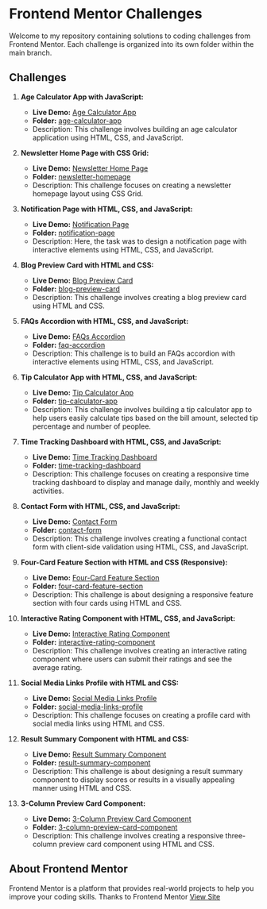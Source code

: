# Frontend Mentor Challenges

Welcome to my repository containing solutions to coding challenges from Frontend Mentor. Each challenge is organized into its own folder within the main branch.

## Challenges

1. **Age Calculator App with JavaScript:**
   - **Live Demo:** [Age Calculator App](https://age-calculator-js-html-css.netlify.app)
   - **Folder:** [age-calculator-app](/age-calculator-app-challenge)
   - Description: This challenge involves building an age calculator application using HTML, CSS, and JavaScript.

2. **Newsletter Home Page with CSS Grid:**
   - **Live Demo:** [Newsletter Home Page](https://newshomepage-css-grid.netlify.app)
   - **Folder:** [newsletter-homepage](/news-homepage-css-grid)
   - Description: This challenge focuses on creating a newsletter homepage layout using CSS Grid.

3. **Notification Page with HTML, CSS, and JavaScript:**
   - **Live Demo:** [Notification Page](https://notification-page-js.netlify.app)
   - **Folder:** [notification-page](/notification-page-challenge)
   - Description: Here, the task was to design a notification page with interactive elements using HTML, CSS, and JavaScript.

4. **Blog Preview Card with HTML and CSS:**
   - **Live Demo:** [Blog Preview Card](https://blog-preview-card-html-and-css.netlify.app)
   - **Folder:** [blog-preview-card](/blog-preview-card)
   - Description: This challenge involves creating a blog preview card using HTML and CSS.

5. **FAQs Accordion with HTML, CSS, and JavaScript:**
   - **Live Demo:** [FAQs Accordion](https://faq-accordion-html-css-js.netlify.app)
   - **Folder:** [faq-accordion](/faq-accordion)
   - Description: This challenge is to build an FAQs accordion with interactive elements using HTML, CSS, and JavaScript.

6. **Tip Calculator App with HTML, CSS, and JavaScript:**
   - **Live Demo:** [Tip Calculator App](https://tip-calculator-app-html-css-js.netlify.app)
   - **Folder:** [tip-calculator-app](/tip-calculator-app)
   - Description: This challenge involves building a tip calculator app to help users easily calculate tips based on the bill amount, selected tip percentage and number of peoplee.

7. **Time Tracking Dashboard with HTML, CSS, and JavaScript:**
   - **Live Demo:** [Time Tracking Dashboard](https://time-tracking-dashboard-html-css-js.netlify.app)
   - **Folder:** [time-tracking-dashboard](/time-tracking-dashboard)
   - Description: This challenge focuses on creating a responsive time tracking dashboard to display and manage daily, monthly and weekly activities.

8. **Contact Form with HTML, CSS, and JavaScript:**
   - **Live Demo:** [Contact Form](https://contact-form-html-css-js.netlify.app)
   - **Folder:** [contact-form](/contact-form)
   - Description: This challenge involves creating a functional contact form with client-side validation using HTML, CSS, and JavaScript.

9. **Four-Card Feature Section with HTML and CSS (Responsive):**
   - **Live Demo:** [Four-Card Feature Section](https://four-card-feature-section-htmlandcss.netlify.app)
   - **Folder:** [four-card-feature-section](/four-card-feature-section)
   - Description: This challenge is about designing a responsive feature section with four cards using HTML and CSS.

10. **Interactive Rating Component with HTML, CSS, and JavaScript:**
    - **Live Demo:** [Interactive Rating Component](https://interactiveratingcomponentchallenge.netlify.app)
    - **Folder:** [interactive-rating-component](/interactive-rating-component)
    - Description: This challenge involves creating an interactive rating component where users can submit their ratings and see the average rating.

11. **Social Media Links Profile with HTML and CSS:**
    - **Live Demo:** [Social Media Links Profile](https://socialmedialinksprofilechallenge.netlify.app)
    - **Folder:** [social-media-links-profile](/social-media-links-profile)
    - Description: This challenge focuses on creating a profile card with social media links using HTML and CSS.

12. **Result Summary Component with HTML and CSS:**
    - **Live Demo:** [Result Summary Component](https://resultsummarycomponentchalleng.netlify.app)
    - **Folder:** [result-summary-component](/result-summary-component)
    - Description: This challenge is about designing a result summary component to display scores or results in a visually appealing manner using HTML and CSS.

13. **3-Column Preview Card Component:**
    - **Live Demo:** [3-Column Preview Card Component](https://3-columnpreviewcardcomponentchallenge.netlify.app)
    - **Folder:** [3-column-preview-card-component](/3-column-preview-card-component)
    - Description: This challenge involves creating a responsive three-column preview card component using HTML and CSS.

## About Frontend Mentor

Frontend Mentor is a platform that provides real-world projects to help you improve your coding skills.
Thanks to Frontend Mentor [View Site](frontendmentor.io)
